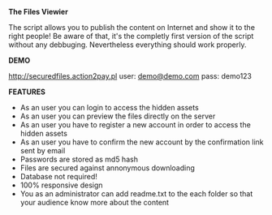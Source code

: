 **The Files Viewier**

The script allows you to publish the content on Internet and show it to the right people! Be aware of that, it's the completly first version of the script without any debbuging. Nevertheless everything should work properly.

**DEMO**

http://securedfiles.action2pay.pl
user: demo@demo.com
pass: demo123

**FEATURES**

- As an user you can login to access the hidden assets
- As an user you can preview the files directly on the server
- As an user you have to register a new account in order to access the hidden assets
- As an user you have to confirm the new account by the confirmation link sent by email
- Passwords are stored as md5 hash
- Files are secured against annonymous downloading
- Database not required!
- 100% responsive design
- You as an administrator can add readme.txt to the each folder so that your audience know more about the content
